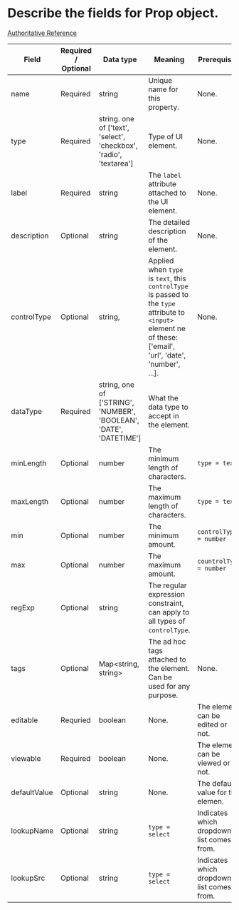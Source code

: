 # Describe the fields for Prop object.

[Authoritative Reference](https://cs.corp.google.com/piper///depot/google3/java/com/google/corp/bizapps/om/omweb/shared/dynamicform/meta_datamodel.ts?l=7)

Field        | Required / Optional | Data type                                                          | Meaning                                                                                                                                                        | Prerequisite
------------ | ------------------- | ------------------------------------------------------------------ | -------------------------------------------------------------------------------------------------------------------------------------------------------------- | ------------
name         | Required            | string                                                             | Unique name for this property.                                                                                                                                 | None.
type         | Required            | string. one of ['text', 'select', 'checkbox', 'radio', 'textarea'] | Type of UI element.                                                                                                                                            | None.
label        | Required            | string                                                             | The `label` attribute attached to the UI element.                                                                                                              | None.
description  | Optional            | string                                                             | The detailed description of the element.                                                                                                                       | None.
controlType  | Optional            | string,                                                            | Applied when `type` is `text`, this `controlType` is passed to the `type` attribute to `<input>` element ne of these: ['email', 'url', 'date', 'number', ...]. | None.
dataType     | Required            | string, one of ['STRING', 'NUMBER', 'BOOLEAN', 'DATE', 'DATETIME'] | What the data type to accept in the element.                                                                                                                   |
minLength    | Optional            | number                                                             | The minimum length of characters.                                                                                                                              | `type = text`
maxLength    | Optional            | number                                                             | The maximum length of characters.                                                                                                                              | `type = text`
min          | Optional            | number                                                             | The minimum amount.                                                                                                                                            | `controlType = number`
max          | Optional            | number                                                             | The maximum amount.                                                                                                                                            | `countrolType = number`
regExp       | Optional            | string                                                             | The regular expression constraint, can apply to all types of `controlType`.                                                                                    |
tags         | Optional            | Map<string, string>                                                | The ad hoc tags attached to the element. Can be used for any purpose.                                                                                          | None.
editable     | Requried            | boolean                                                            | None.                                                                                                                                                          | The element can be edited or not.
viewable     | Required            | boolean                                                            | None.                                                                                                                                                          | The element can be viewed or not.
defaultValue | Optional            | string                                                             | None.                                                                                                                                                          | The default value for this elemen.
lookupName   | Optional            | string                                                             | `type = select`                                                                                                                                                | Indicates which dropdown list comes from.
lookupSrc    | Optional            | string                                                             | `type = select`                                                                                                                                                | Indicates which dropdown list comes from.
